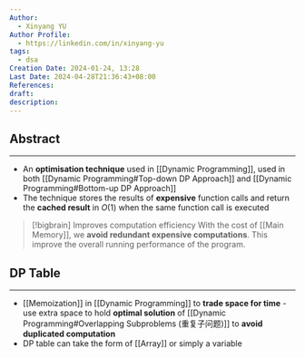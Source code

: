 ```yaml
---
Author:
  - Xinyang YU
Author Profile:
  - https://linkedin.com/in/xinyang-yu
tags:
  - dsa
Creation Date: 2024-01-24, 13:28
Last Date: 2024-04-28T21:36:43+08:00
References: 
draft: 
description: 
---
```

## Abstract
---
- An **optimisation technique** used in [[Dynamic Programming]], used in both [[Dynamic Programming#Top-down DP Approach]] and [[Dynamic Programming#Bottom-up DP Approach]]
- The technique stores the results of **expensive** function calls and return the **cached result** in $O(1)$ when the same function call is executed

>[!bigbrain] Improves computation efficiency
> With the cost of [[Main Memory]], we **avoid redundant expensive computations**. This improve the overall running performance of the program.

## DP Table
---
- [[Memoization]] in [[Dynamic Programming]] to **trade space for time** - use extra space to hold **optimal solution** of [[Dynamic Programming#Overlapping Subproblems (重复子问题)]] to **avoid duplicated computation**
- DP table can take the form of [[Array]] or simply a variable